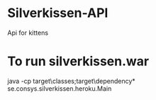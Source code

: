 # Silverkissen-API
Api for kittens

# To run silverkissen.war
java -cp target\classes;target\dependency\* se.consys.silverkissen.heroku.Main
